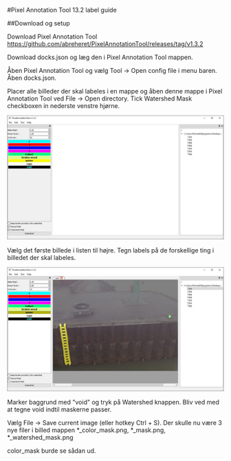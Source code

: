 #Pixel Annotation Tool 13.2 label guide

##Download og setup

Download Pixel Annotation Tool
https://github.com/abreheret/PixelAnnotationTool/releases/tag/v1.3.2

Download docks.json og læg den i Pixel Annotation Tool mappen.

Åben Pixel Annotation Tool og vælg Tool -> Open config file i menu baren. Åben docks.json.

Placer alle billeder der skal labeles i en mappe og åben denne mappe i Pixel Annotation Tool ved File -> Open directory.
Tick Watershed Mask checkboxen in nederste venstre hjørne.

![asd](img/Setup.JPG)

Vælg det første billede i listen til højre.
Tegn labels på de forskellige ting i billedet der skal labeles.

![asd](img/Label.JPG)

Marker baggrund med "void" og tryk på Watershed knappen.
Bliv ved med at tegne void indtil maskerne passer.

Vælg File -> Save current image (eller hotkey Ctrl + S). Der skulle nu være 3 nye filer i billed mappen *_color_mask.png, *_mask.png, *_watershed_mask.png

color_mask burde se sådan ud.
